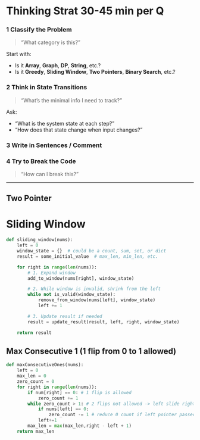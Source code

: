 # Thinking Strat **30-45 min per Q**
### **1 Classify the Problem**

> “What category is this?”

 Start with:
- Is it **Array**, **Graph**, **DP**, **String**, etc.?
- Is it **Greedy**, **Sliding Window**, **Two Pointers**, **Binary Search**, etc.?
### **2 Think in State Transitions**

> “What’s the minimal info I need to track?”

Ask:
- “What is the system state at each step?”
- “How does that state change when input changes?”
### **3 Write in Sentences / Comment**
### 4 **Try to Break the Code**

>“How can I break this?”

---
## Two Pointer
# Sliding Window 

```python
def sliding_window(nums):
    left = 0
    window_state = {}  # could be a count, sum, set, or dict
    result = some_initial_value  # max_len, min_len, etc.

    for right in range(len(nums)):
        # 1. Expand window
        add_to_window(nums[right], window_state)

        # 2. While window is invalid, shrink from the left
        while not is_valid(window_state):
            remove_from_window(nums[left], window_state)
            left += 1

        # 3. Update result if needed
        result = update_result(result, left, right, window_state)

    return result
```

## Max Consecutive 1 (1 flip from 0 to 1 allowed)
```python
def maxConsecutiveOnes(nums):
	left = 0
	max_len = 0
	zero_count = 0
	for right in range(len(nums)):
		if num[right] == 0: # 1 flip is allowed
			zero_count += 1
		while zero_count > 1: # 2 flips not allowed -> left slide rightward
			if nums[left] == 0:
				zero_count -= 1 # reduce 0 count if left pointer passed it
			left+=1
		max_len = max(max_len,right - left + 1)
	return max_len	
```